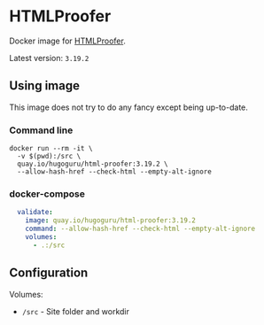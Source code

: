 # HTMLProofer

Docker image for [HTMLProofer](https://github.com/gjtorikian/html-proofer).

Latest version: `3.19.2`


## Using image

This image does not try to do any fancy except being up-to-date.


### Command line

```shell
docker run --rm -it \
  -v $(pwd):/src \
  quay.io/hugoguru/html-proofer:3.19.2 \
  --allow-hash-href --check-html --empty-alt-ignore
```


### docker-compose

```yaml
  validate:
    image: quay.io/hugoguru/html-proofer:3.19.2
    command: --allow-hash-href --check-html --empty-alt-ignore
    volumes:
      - .:/src
```


## Configuration

Volumes:

* `/src` - Site folder and workdir
